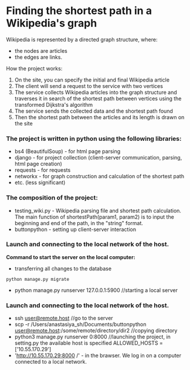 # Finding the shortest path in a Wikipedia's graph

Wikipedia is represented by a directed graph structure, where:
- the nodes are articles
- the edges are links.

How the project works:
1. On the site, you can specify the initial and final Wikipedia article
2. The client will send a request to the service with two vertices
3. The service collects Wikipedia articles into the graph structure and traverses it in search of the shortest path between vertices using the transformed Dijkstra's algorithm
4. The service sends the collected data and the shortest path found
5. Then the shortest path between the articles and its length is drawn on the site

### The project is written in python using the following libraries:

- bs4 (BeautifulSoup) - for html page parsing
- django - for project collection (client-server communication, parsing, html page creation)
- requests - for requests
- networkx - for graph construction and calculation of the shortest path
- etc. (less significant)

### The composition of the project:

- testing_wiki.py - Wikipedia parsing file and shortest path calculation. The main function of shortestPath(param1, param2) is to input the beginning and end of the path, in the "string" format.
- buttonpython - setting up client-server interaction


### Launch and connecting to the local network of the host.

**Command to start the server on the local computer:**

- transferring all changes to the database
```
python manage.py migrate
```
- python manage.py runserver 127.0.0.1:5900 //starting a local server

### Launch and connecting to the local network of the host.
- ssh user@remote.host //go to the server
- scp -r /Users/anastasiya_sh/Documents/buttonpython user@remote.host:/some/remote/directory/dir2 //copying directory
- python3 manage.py runserver 0:8000 //launching the project, in setting.py the available host is specified ALLOWED_HOSTS = ['10.55.170.29']
- 'http://10.55.170.29:8000 /' - in the brawser. We log in on a computer connected to a local network. 
